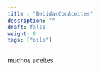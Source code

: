 ```yaml
---
title : "BebidasConAceites"
description: ""
draft: false
weight: 0
tags: ["oils"]
---
```


muchos aceites
